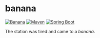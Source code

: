 # banana
[![Banana](https://img.shields.io/badge/banana-0.0.1--SNAPSHOT-yellow.svg)]()
[![Maven](https://img.shields.io/badge/maven-4.0.0-green.svg)]()
[![Spring Boot](https://img.shields.io/badge/spring--boot-1.5.7-brightgreen.svg)]()

The station was tired and came to a *banana*.

